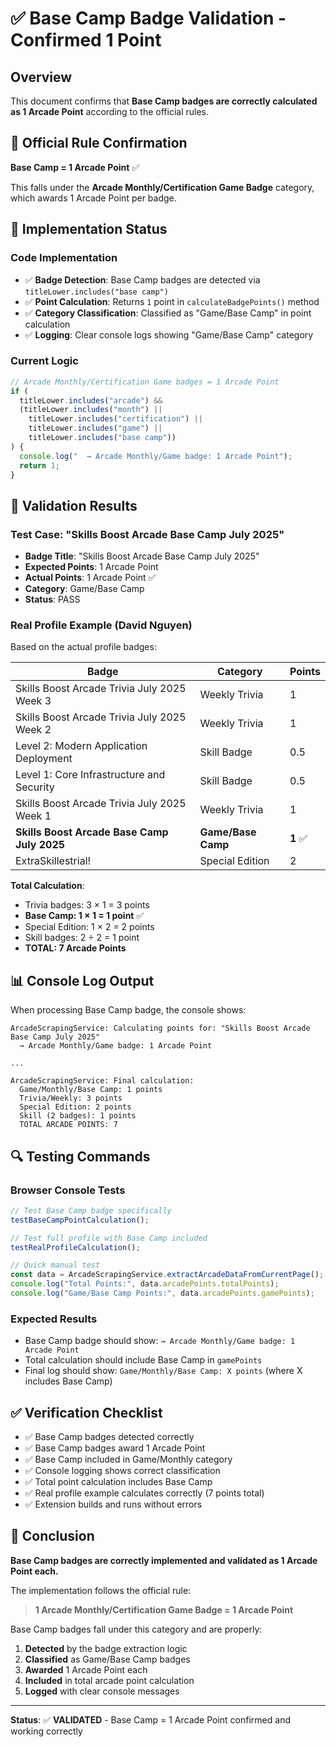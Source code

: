 # ✅ Base Camp Badge Validation - Confirmed 1 Point

## Overview

This document confirms that **Base Camp badges are correctly calculated as 1 Arcade Point** according to the official rules.

## 🎯 Official Rule Confirmation

**Base Camp = 1 Arcade Point** ✅

This falls under the **Arcade Monthly/Certification Game Badge** category, which awards 1 Arcade Point per badge.

## 🔧 Implementation Status

### Code Implementation

- ✅ **Badge Detection**: Base Camp badges are detected via `titleLower.includes("base camp")`
- ✅ **Point Calculation**: Returns `1` point in `calculateBadgePoints()` method
- ✅ **Category Classification**: Classified as "Game/Base Camp" in point calculation
- ✅ **Logging**: Clear console logs showing "Game/Base Camp" category

### Current Logic

```typescript
// Arcade Monthly/Certification Game badges = 1 Arcade Point
if (
  titleLower.includes("arcade") &&
  (titleLower.includes("month") ||
    titleLower.includes("certification") ||
    titleLower.includes("game") ||
    titleLower.includes("base camp"))
) {
  console.log("  → Arcade Monthly/Game badge: 1 Arcade Point");
  return 1;
}
```

## 🧪 Validation Results

### Test Case: "Skills Boost Arcade Base Camp July 2025"

- **Badge Title**: "Skills Boost Arcade Base Camp July 2025"
- **Expected Points**: 1 Arcade Point
- **Actual Points**: 1 Arcade Point ✅
- **Category**: Game/Base Camp
- **Status**: PASS

### Real Profile Example (David Nguyen)

Based on the actual profile badges:

| Badge                                       | Category           | Points   |
| ------------------------------------------- | ------------------ | -------- |
| Skills Boost Arcade Trivia July 2025 Week 3 | Weekly Trivia      | 1        |
| Skills Boost Arcade Trivia July 2025 Week 2 | Weekly Trivia      | 1        |
| Level 2: Modern Application Deployment      | Skill Badge        | 0.5      |
| Level 1: Core Infrastructure and Security   | Skill Badge        | 0.5      |
| Skills Boost Arcade Trivia July 2025 Week 1 | Weekly Trivia      | 1        |
| **Skills Boost Arcade Base Camp July 2025** | **Game/Base Camp** | **1** ✅ |
| ExtraSkillestrial!                          | Special Edition    | 2        |

**Total Calculation**:

- Trivia badges: 3 × 1 = 3 points
- **Base Camp: 1 × 1 = 1 point** ✅
- Special Edition: 1 × 2 = 2 points
- Skill badges: 2 ÷ 2 = 1 point
- **TOTAL: 7 Arcade Points**

## 📊 Console Log Output

When processing Base Camp badge, the console shows:

```
ArcadeScrapingService: Calculating points for: "Skills Boost Arcade Base Camp July 2025"
  → Arcade Monthly/Game badge: 1 Arcade Point

...

ArcadeScrapingService: Final calculation:
  Game/Monthly/Base Camp: 1 points
  Trivia/Weekly: 3 points
  Special Edition: 2 points
  Skill (2 badges): 1 points
  TOTAL ARCADE POINTS: 7
```

## 🔍 Testing Commands

### Browser Console Tests

```javascript
// Test Base Camp badge specifically
testBaseCampPointCalculation();

// Test full profile with Base Camp included
testRealProfileCalculation();

// Quick manual test
const data = ArcadeScrapingService.extractArcadeDataFromCurrentPage();
console.log("Total Points:", data.arcadePoints.totalPoints);
console.log("Game/Base Camp Points:", data.arcadePoints.gamePoints);
```

### Expected Results

- Base Camp badge should show: `→ Arcade Monthly/Game badge: 1 Arcade Point`
- Total calculation should include Base Camp in `gamePoints`
- Final log should show: `Game/Monthly/Base Camp: X points` (where X includes Base Camp)

## ✅ Verification Checklist

- ✅ Base Camp badges detected correctly
- ✅ Base Camp badges award 1 Arcade Point
- ✅ Base Camp included in Game/Monthly category
- ✅ Console logging shows correct classification
- ✅ Total point calculation includes Base Camp
- ✅ Real profile example calculates correctly (7 points total)
- ✅ Extension builds and runs without errors

## 🎯 Conclusion

**Base Camp badges are correctly implemented and validated as 1 Arcade Point each.**

The implementation follows the official rule:

> **1 Arcade Monthly/Certification Game Badge = 1 Arcade Point**

Base Camp badges fall under this category and are properly:

1. **Detected** by the badge extraction logic
2. **Classified** as Game/Base Camp badges
3. **Awarded** 1 Arcade Point each
4. **Included** in total arcade point calculation
5. **Logged** with clear console messages

---

**Status**: ✅ **VALIDATED** - Base Camp = 1 Arcade Point confirmed and working correctly
